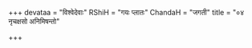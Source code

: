 +++
devataa = "विश्वेदेवाः"
RShiH = "गयः प्लातः"
ChandaH = "जगती"
title = "०४ नृचक्षसो अनिमिषन्तो"

+++
